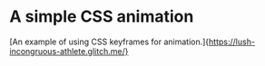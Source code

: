 # A simple CSS animation

[An example of using CSS keyframes for animation.]{https://lush-incongruous-athlete.glitch.me/}
